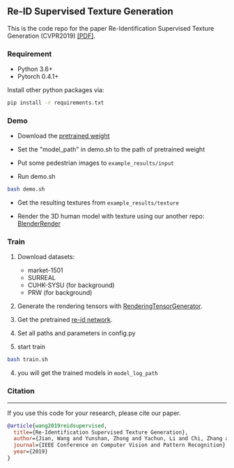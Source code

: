 ## Re-ID Supervised Texture Generation

This is the code repo for the paper Re-Identification Supervised Texture Generation (CVPR2019) [[PDF]](https://arxiv.org/pdf/1904.03385v1.pdf).

### Requirement

- Python 3.6+
- Pytorch 0.4.1+

Install other python packages via:
```bash
pip install -r requirements.txt
```

### Demo

- Download the [pretrained weight](https://drive.google.com/open?id=1XM1bXm029xVJy2sek1Bun96fTACo7c_Q)

- Set the "model_path" in demo.sh to the path of pretrained weight

- Put some pedestrian images to ```example_results/input```

- Run demo.sh
```bash
bash demo.sh
```
- Get the resulting textures from ```example_results/texture```

- Render the 3D human model with texture using our another repo:
[BlenderRender](https://github.com/yt4766269/BlenderRender)

### Train

1. Download datasets:
    - market-1501
    - SURREAL
    - CUHK-SYSU (for background)
    - PRW (for background)

1. Generate the rendering tensors with [RenderingTensorGenerator](https://github.com/yt4766269/RenderingTensorGenerator).

1. Get the pretrained [re-id network](https://drive.google.com/open?id=1XM1bXm029xVJy2sek1Bun96fTACo7c_Q).

2. Set all paths and parameters in config.py

3. start train 
```bash
bash train.sh
```

4. you will get the trained models in ```model_log_path```

### Citation

----------------
If you use this code for your research, please cite our paper.

```bibtex
@article{wang2019reidsupervised,
  title={Re-Identification Supervised Texture Generation},
  author={Jian, Wang and Yunshan, Zhong and Yachun, Li and Chi, Zhang and Yichen, Wei},
  journal={IEEE Conference on Computer Vision and Pattern Recognition},
  year={2019}
}
```
